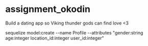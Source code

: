 # assignment_okodin
Build a dating app so Viking thunder gods can find love &lt;3


sequelize model:create --name Profile --attributes "gender:string age:integer location_id:integer user_id:integer"
